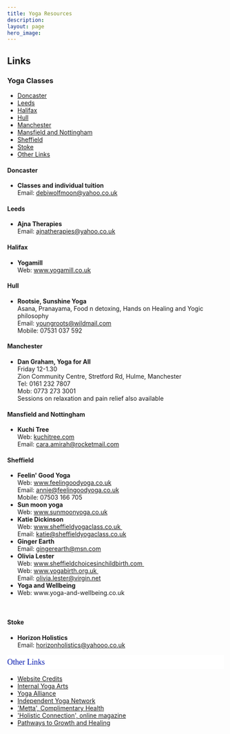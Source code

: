```yaml
---
title: Yoga Resources
description:
layout: page
hero_image:
---
```


<div class="post hentry"><h2 class="post-title entry-title">Links</h2><h3>Yoga Classes</h3><ul><li><a href="#donnie">Doncaster</a></li><li><a href="#leeds">Leeds</a></li><li><a href="#halifax">Halifax</a></li><li><a href="#hull">Hull</a></li><li><a href="#manchester">Manchester</a></li><li><a href="#mansfield">Mansfield and Nottingham</a></li><li><a href="#sheffield">Sheffield</a></li><li><a href="#stoke">Stoke</a></li><li><a href="#other">Other Links</a></li></ul><h4 id="donnie">Doncaster</h4><ul><li><strong>Classes and individual tuition</strong><br />Email:&nbsp;<a href="mailto:debiwolfmoon@yahoo.co.uk">debiwolfmoon@yahoo.co.uk</a></li></ul><h4 id="leeds">Leeds</h4><ul><li><strong>Ajna Therapies</strong><br />Email:&nbsp;<a href="mailto:ajnatherapies@yahoo.co.uk">ajnatherapies@yahoo.co.uk</a></li></ul><h4 id="halifax">Halifax</h4><ul><li><strong>Yogamill</strong><br />Web:&nbsp;<a href="http://www.yogamill.co.uk/">www.yogamill.co.uk</a></li></ul><h4 id="hull">Hull</h4><ul><li><strong>Rootsie, Sunshine Yoga</strong><br />Asana, Pranayama, Food n detoxing, Hands on Healing and Yogic philosophy<br />Email:&nbsp;<a href="mailto:youngroots@wildmail.com">youngroots@wildmail.com</a><br />Mobile: 07531 037 592</li></ul><h4 id="manchester">Manchester</h4><ul><li><strong>Dan Graham, Yoga for All</strong><br />Friday 12-1.30<br />Zion Community Centre, Stretford Rd, Hulme, Manchester<br />Tel: 0161 232 7807<br />Mob: 0773 273 3001<br />Sessions on relaxation and pain relief also available</li></ul><h4 id="mansfield">Mansfield and Nottingham</h4><ul><li><strong>Kuchi Tree</strong><br />Web:&nbsp;<a href="http://www.kuchitree.com/">kuchitree.com</a><br />Email:&nbsp;<a href="mailto:cara.amirah@rocketmail.com">cara.amirah@rocketmail.com</a></li></ul><h4 id="sheffield">Sheffield</h4><ul><li><strong>Feelin' Good Yoga</strong><br />Web:&nbsp;<a href="http://www.feelingoodyoga.co.uk/">www.feelingoodyoga.co.uk</a><br />Email:&nbsp;<a href="mailto:annie@feelingoodyoga.co.uk">annie@feelingoodyoga.co.uk</a><br />Mobile: 07503 166 705</li><li><strong>Sun moon yoga</strong><br />Web:&nbsp;<a href="http://www.sunmoonyoga.co.uk/">www.sunmoonyoga.co.uk</a></li><li><strong>Katie Dickinson</strong><br />Web:&nbsp;<a href="http://www.sheffieldyogaclass.co.uk/">www.sheffieldyogaclass.co.uk&nbsp;</a><br />Email:&nbsp;<a href="mailto:katie@sheffieldyogaclass.co.uk">katie@sheffieldyogaclass.co.uk</a></li><li><strong>Ginger Earth</strong><br />Email:&nbsp;<a href="mailto:gingerearth@msn.com">gingerearth@msn.com</a></li><li><strong>Olivia Lester</strong><br />Web:&nbsp;<a href="http://www.sheffieldchoicesinchildbirth.com/">www.sheffieldchoicesinchildbirth.com&nbsp;</a><br />Web:&nbsp;<a href="http://www.yogabirth.org.uk/">www.yogabirth.org.uk&nbsp;</a><br />Email:&nbsp;<a href="mailto:olivia.lester@virgin.net">olivia.lester@virgin.net</a></li><li><b>Yoga and Wellbeing</b></li><li>Web: www.yoga-and-wellbeing.co.uk&nbsp;</li></ul><div>&nbsp;</div><h4 id="stoke">Stoke</h4><ul><li><strong>Horizon Holistics</strong><br />Email:&nbsp;<a href="mailto:horizonholistics@yahooo.co.uk">horizonholistics@yahooo.co.uk</a></li></ul><h3 id="other" style="background-color: white; color: #0317ae; font-family: Georgia, 'Times New Roman', Times, serif; font-size: 1.3em; font-weight: normal; line-height: 1.8em; margin: 15px 0px 10px; padding: 0px;">Other Links</h3><ul><li><a href="https://draft.blogger.com/p/shamayoga-credits.html">Website Credits</a></li><li><a href="http://www.internalyogaarts.co.uk/">Internal Yoga Arts</a></li><li><a target="_blank" title="Open the Yoga Alliance website in a new window" href="http://www.yogaalliance.org/">Yoga Alliance</a></li><li><a target="_blank" title="Open the Independent Yoga Network website in a new window" href="http://www.independentyoganetwork.org/">Independent Yoga Network</a></li><li><a target="_blank" title="Open the Metta website in a new window" href="http://www.metta.org.uk/">'Metta', Complimentary Health</a></li><li><a target="_blank" title="Open the Holistic Connection website in a new window" href="http://www.holisticconnection.biz/">'Holistic Connection', online magazine</a></li><li><a target="_blank" title="Open the Pathways to Growth and Healing website in a new window" href="http://www.pathwaysnetwork.co.uk/">Pathways to Growth and Healing</a></li></ul></div>